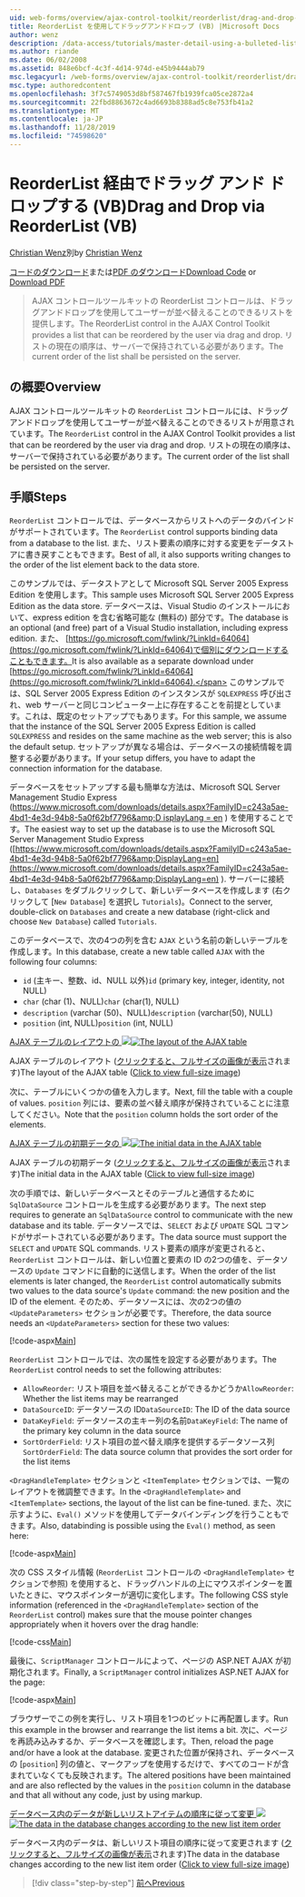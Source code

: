 ```yaml
---
uid: web-forms/overview/ajax-control-toolkit/reorderlist/drag-and-drop-via-reorderlist-vb
title: ReorderList を使用してドラッグアンドドロップ (VB) |Microsoft Docs
author: wenz
description: /data-access/tutorials/master-detail-using-a-bulleted-list-of-master-records-with-a-details-datalist-vb
ms.author: riande
ms.date: 06/02/2008
ms.assetid: 848e6bcf-4c3f-4d14-974d-e45b9444ab79
msc.legacyurl: /web-forms/overview/ajax-control-toolkit/reorderlist/drag-and-drop-via-reorderlist-vb
msc.type: authoredcontent
ms.openlocfilehash: 3f7c5749053d8bf587467fb1939fca05ce2872a4
ms.sourcegitcommit: 22fbd8863672c4ad6693b8388ad5c8e753fb41a2
ms.translationtype: MT
ms.contentlocale: ja-JP
ms.lasthandoff: 11/28/2019
ms.locfileid: "74598620"
---
```

# <a name="drag-and-drop-via-reorderlist-vb"></a><span data-ttu-id="c6549-103">ReorderList 経由でドラッグ アンド ドロップする (VB)</span><span class="sxs-lookup"><span data-stu-id="c6549-103">Drag and Drop via ReorderList (VB)</span></span>

<span data-ttu-id="c6549-104">[Christian Wenz](https://github.com/wenz)別</span><span class="sxs-lookup"><span data-stu-id="c6549-104">by [Christian Wenz](https://github.com/wenz)</span></span>

<span data-ttu-id="c6549-105">[コードのダウンロード](https://download.microsoft.com/download/9/3/f/93f8daea-bebd-4821-833b-95205389c7d0/ReorderList5.vb.zip)または[PDF のダウンロード](https://download.microsoft.com/download/2/d/c/2dc10e34-6983-41d4-9c08-f78f5387d32b/reorderlist5VB.pdf)</span><span class="sxs-lookup"><span data-stu-id="c6549-105">[Download Code](https://download.microsoft.com/download/9/3/f/93f8daea-bebd-4821-833b-95205389c7d0/ReorderList5.vb.zip) or [Download PDF](https://download.microsoft.com/download/2/d/c/2dc10e34-6983-41d4-9c08-f78f5387d32b/reorderlist5VB.pdf)</span></span>

> <span data-ttu-id="c6549-106">AJAX コントロールツールキットの ReorderList コントロールは、ドラッグアンドドロップを使用してユーザーが並べ替えることのできるリストを提供します。</span><span class="sxs-lookup"><span data-stu-id="c6549-106">The ReorderList control in the AJAX Control Toolkit provides a list that can be reordered by the user via drag and drop.</span></span> <span data-ttu-id="c6549-107">リストの現在の順序は、サーバーで保持されている必要があります。</span><span class="sxs-lookup"><span data-stu-id="c6549-107">The current order of the list shall be persisted on the server.</span></span>

## <a name="overview"></a><span data-ttu-id="c6549-108">の概要</span><span class="sxs-lookup"><span data-stu-id="c6549-108">Overview</span></span>

<span data-ttu-id="c6549-109">AJAX コントロールツールキットの `ReorderList` コントロールには、ドラッグアンドドロップを使用してユーザーが並べ替えることのできるリストが用意されています。</span><span class="sxs-lookup"><span data-stu-id="c6549-109">The `ReorderList` control in the AJAX Control Toolkit provides a list that can be reordered by the user via drag and drop.</span></span> <span data-ttu-id="c6549-110">リストの現在の順序は、サーバーで保持されている必要があります。</span><span class="sxs-lookup"><span data-stu-id="c6549-110">The current order of the list shall be persisted on the server.</span></span>

## <a name="steps"></a><span data-ttu-id="c6549-111">手順</span><span class="sxs-lookup"><span data-stu-id="c6549-111">Steps</span></span>

<span data-ttu-id="c6549-112">`ReorderList` コントロールでは、データベースからリストへのデータのバインドがサポートされています。</span><span class="sxs-lookup"><span data-stu-id="c6549-112">The `ReorderList` control supports binding data from a database to the list.</span></span> <span data-ttu-id="c6549-113">また、リスト要素の順序に対する変更をデータストアに書き戻すこともできます。</span><span class="sxs-lookup"><span data-stu-id="c6549-113">Best of all, it also supports writing changes to the order of the list element back to the data store.</span></span>

<span data-ttu-id="c6549-114">このサンプルでは、データストアとして Microsoft SQL Server 2005 Express Edition を使用します。</span><span class="sxs-lookup"><span data-stu-id="c6549-114">This sample uses Microsoft SQL Server 2005 Express Edition as the data store.</span></span> <span data-ttu-id="c6549-115">データベースは、Visual Studio のインストールにおいて、express edition を含む省略可能な (無料の) 部分です。</span><span class="sxs-lookup"><span data-stu-id="c6549-115">The database is an optional (and free) part of a Visual Studio installation, including express edition.</span></span> <span data-ttu-id="c6549-116">また、 [https://go.microsoft.com/fwlink/?LinkId=64064](https://go.microsoft.com/fwlink/?LinkId=64064)で個別にダウンロードすることもできます。</span><span class="sxs-lookup"><span data-stu-id="c6549-116">It is also available as a separate download under [https://go.microsoft.com/fwlink/?LinkId=64064](https://go.microsoft.com/fwlink/?LinkId=64064).</span></span> <span data-ttu-id="c6549-117">このサンプルでは、SQL Server 2005 Express Edition のインスタンスが `SQLEXPRESS` 呼び出され、web サーバーと同じコンピューター上に存在することを前提としています。これは、既定のセットアップでもあります。</span><span class="sxs-lookup"><span data-stu-id="c6549-117">For this sample, we assume that the instance of the SQL Server 2005 Express Edition is called `SQLEXPRESS` and resides on the same machine as the web server; this is also the default setup.</span></span> <span data-ttu-id="c6549-118">セットアップが異なる場合は、データベースの接続情報を調整する必要があります。</span><span class="sxs-lookup"><span data-stu-id="c6549-118">If your setup differs, you have to adapt the connection information for the database.</span></span>

<span data-ttu-id="c6549-119">データベースをセットアップする最も簡単な方法は、Microsoft SQL Server Management Studio Express ([https://www.microsoft.com/downloads/details.aspx?FamilyID=c243a5ae-4bd1-4e3d-94b8-5a0f62bf7796&amp;D isplayLang = en](https://www.microsoft.com/downloads/details.aspx?FamilyID=c243a5ae-4bd1-4e3d-94b8-5a0f62bf7796&amp;DisplayLang=en) ) を使用することです。</span><span class="sxs-lookup"><span data-stu-id="c6549-119">The easiest way to set up the database is to use the Microsoft SQL Server Management Studio Express ([https://www.microsoft.com/downloads/details.aspx?FamilyID=c243a5ae-4bd1-4e3d-94b8-5a0f62bf7796&amp;DisplayLang=en](https://www.microsoft.com/downloads/details.aspx?FamilyID=c243a5ae-4bd1-4e3d-94b8-5a0f62bf7796&amp;DisplayLang=en) ).</span></span> <span data-ttu-id="c6549-120">サーバーに接続し、`Databases` をダブルクリックして、新しいデータベースを作成します (右クリックして [`New Database`] を選択し `Tutorials`)。</span><span class="sxs-lookup"><span data-stu-id="c6549-120">Connect to the server, double-click on `Databases` and create a new database (right-click and choose `New Database`) called `Tutorials`.</span></span>

<span data-ttu-id="c6549-121">このデータベースで、次の4つの列を含む `AJAX` という名前の新しいテーブルを作成します。</span><span class="sxs-lookup"><span data-stu-id="c6549-121">In this database, create a new table called `AJAX` with the following four columns:</span></span>

- <span data-ttu-id="c6549-122">`id` (主キー、整数、id、NULL 以外)</span><span class="sxs-lookup"><span data-stu-id="c6549-122">`id` (primary key, integer, identity, not NULL)</span></span>
- <span data-ttu-id="c6549-123">`char` (char (1)、NULL)</span><span class="sxs-lookup"><span data-stu-id="c6549-123">`char` (char(1), NULL)</span></span>
- <span data-ttu-id="c6549-124">`description` (varchar (50)、NULL)</span><span class="sxs-lookup"><span data-stu-id="c6549-124">`description` (varchar(50), NULL)</span></span>
- <span data-ttu-id="c6549-125">`position` (int, NULL)</span><span class="sxs-lookup"><span data-stu-id="c6549-125">`position` (int, NULL)</span></span>

<span data-ttu-id="c6549-126">[AJAX テーブルのレイアウトの ![](drag-and-drop-via-reorderlist-vb/_static/image2.png)](drag-and-drop-via-reorderlist-vb/_static/image1.png)</span><span class="sxs-lookup"><span data-stu-id="c6549-126">[![The layout of the AJAX table](drag-and-drop-via-reorderlist-vb/_static/image2.png)](drag-and-drop-via-reorderlist-vb/_static/image1.png)</span></span>

<span data-ttu-id="c6549-127">AJAX テーブルのレイアウト ([クリックすると、フルサイズの画像が表示](drag-and-drop-via-reorderlist-vb/_static/image3.png)されます)</span><span class="sxs-lookup"><span data-stu-id="c6549-127">The layout of the AJAX table ([Click to view full-size image](drag-and-drop-via-reorderlist-vb/_static/image3.png))</span></span>

<span data-ttu-id="c6549-128">次に、テーブルにいくつかの値を入力します。</span><span class="sxs-lookup"><span data-stu-id="c6549-128">Next, fill the table with a couple of values.</span></span> <span data-ttu-id="c6549-129">`position` 列には、要素の並べ替え順序が保持されていることに注意してください。</span><span class="sxs-lookup"><span data-stu-id="c6549-129">Note that the `position` column holds the sort order of the elements.</span></span>

<span data-ttu-id="c6549-130">[AJAX テーブルの初期データの ![](drag-and-drop-via-reorderlist-vb/_static/image5.png)](drag-and-drop-via-reorderlist-vb/_static/image4.png)</span><span class="sxs-lookup"><span data-stu-id="c6549-130">[![The initial data in the AJAX table](drag-and-drop-via-reorderlist-vb/_static/image5.png)](drag-and-drop-via-reorderlist-vb/_static/image4.png)</span></span>

<span data-ttu-id="c6549-131">AJAX テーブルの初期データ ([クリックすると、フルサイズの画像が表示](drag-and-drop-via-reorderlist-vb/_static/image6.png)されます)</span><span class="sxs-lookup"><span data-stu-id="c6549-131">The initial data in the AJAX table ([Click to view full-size image](drag-and-drop-via-reorderlist-vb/_static/image6.png))</span></span>

<span data-ttu-id="c6549-132">次の手順では、新しいデータベースとそのテーブルと通信するために `SqlDataSource` コントロールを生成する必要があります。</span><span class="sxs-lookup"><span data-stu-id="c6549-132">The next step requires to generate an `SqlDataSource` control to communicate with the new database and its table.</span></span> <span data-ttu-id="c6549-133">データソースでは、`SELECT` および `UPDATE` SQL コマンドがサポートされている必要があります。</span><span class="sxs-lookup"><span data-stu-id="c6549-133">The data source must support the `SELECT` and `UPDATE` SQL commands.</span></span> <span data-ttu-id="c6549-134">リスト要素の順序が変更されると、`ReorderList` コントロールは、新しい位置と要素の ID の2つの値を、データソースの `Update` コマンドに自動的に送信します。</span><span class="sxs-lookup"><span data-stu-id="c6549-134">When the order of the list elements is later changed, the `ReorderList` control automatically submits two values to the data source's `Update` command: the new position and the ID of the element.</span></span> <span data-ttu-id="c6549-135">そのため、データソースには、次の2つの値の `<UpdateParameters>` セクションが必要です。</span><span class="sxs-lookup"><span data-stu-id="c6549-135">Therefore, the data source needs an `<UpdateParameters>` section for these two values:</span></span>

[!code-aspx[Main](drag-and-drop-via-reorderlist-vb/samples/sample1.aspx)]

<span data-ttu-id="c6549-136">`ReorderList` コントロールでは、次の属性を設定する必要があります。</span><span class="sxs-lookup"><span data-stu-id="c6549-136">The `ReorderList` control needs to set the following attributes:</span></span>

- <span data-ttu-id="c6549-137">`AllowReorder`: リスト項目を並べ替えることができるかどうか</span><span class="sxs-lookup"><span data-stu-id="c6549-137">`AllowReorder`: Whether the list items may be rearranged</span></span>
- <span data-ttu-id="c6549-138">`DataSourceID`: データソースの ID</span><span class="sxs-lookup"><span data-stu-id="c6549-138">`DataSourceID`: The ID of the data source</span></span>
- <span data-ttu-id="c6549-139">`DataKeyField`: データソースの主キー列の名前</span><span class="sxs-lookup"><span data-stu-id="c6549-139">`DataKeyField`: The name of the primary key column in the data source</span></span>
- <span data-ttu-id="c6549-140">`SortOrderField`: リスト項目の並べ替え順序を提供するデータソース列</span><span class="sxs-lookup"><span data-stu-id="c6549-140">`SortOrderField`: The data source column that provides the sort order for the list items</span></span>

<span data-ttu-id="c6549-141">`<DragHandleTemplate>` セクションと `<ItemTemplate>` セクションでは、一覧のレイアウトを微調整できます。</span><span class="sxs-lookup"><span data-stu-id="c6549-141">In the `<DragHandleTemplate>` and `<ItemTemplate>` sections, the layout of the list can be fine-tuned.</span></span> <span data-ttu-id="c6549-142">また、次に示すように、`Eval()` メソッドを使用してデータバインディングを行うこともできます。</span><span class="sxs-lookup"><span data-stu-id="c6549-142">Also, databinding is possible using the `Eval()` method, as seen here:</span></span>

[!code-aspx[Main](drag-and-drop-via-reorderlist-vb/samples/sample2.aspx)]

<span data-ttu-id="c6549-143">次の CSS スタイル情報 (`ReorderList` コントロールの `<DragHandleTemplate>` セクションで参照) を使用すると、ドラッグハンドルの上にマウスポインターを置いたときに、マウスポインターが適切に変化します。</span><span class="sxs-lookup"><span data-stu-id="c6549-143">The following CSS style information (referenced in the `<DragHandleTemplate>` section of the `ReorderList` control) makes sure that the mouse pointer changes appropriately when it hovers over the drag handle:</span></span>

[!code-css[Main](drag-and-drop-via-reorderlist-vb/samples/sample3.css)]

<span data-ttu-id="c6549-144">最後に、`ScriptManager` コントロールによって、ページの ASP.NET AJAX が初期化されます。</span><span class="sxs-lookup"><span data-stu-id="c6549-144">Finally, a `ScriptManager` control initializes ASP.NET AJAX for the page:</span></span>

[!code-aspx[Main](drag-and-drop-via-reorderlist-vb/samples/sample4.aspx)]

<span data-ttu-id="c6549-145">ブラウザーでこの例を実行し、リスト項目を1つのビットに再配置します。</span><span class="sxs-lookup"><span data-stu-id="c6549-145">Run this example in the browser and rearrange the list items a bit.</span></span> <span data-ttu-id="c6549-146">次に、ページを再読み込みするか、データベースを確認します。</span><span class="sxs-lookup"><span data-stu-id="c6549-146">Then, reload the page and/or have a look at the database.</span></span> <span data-ttu-id="c6549-147">変更された位置が保持され、データベースの [`position`] 列の値と、マークアップを使用するだけで、すべてのコードが含まれていなくても反映されます。</span><span class="sxs-lookup"><span data-stu-id="c6549-147">The altered positions have been maintained and are also reflected by the values in the `position` column in the database and that all without any code, just by using markup.</span></span>

<span data-ttu-id="c6549-148">[データベース内のデータが新しいリストアイテムの順序に従って変更 ![](drag-and-drop-via-reorderlist-vb/_static/image8.png)](drag-and-drop-via-reorderlist-vb/_static/image7.png)</span><span class="sxs-lookup"><span data-stu-id="c6549-148">[![The data in the database changes according to the new list item order](drag-and-drop-via-reorderlist-vb/_static/image8.png)](drag-and-drop-via-reorderlist-vb/_static/image7.png)</span></span>

<span data-ttu-id="c6549-149">データベース内のデータは、新しいリスト項目の順序に従って変更されます ([クリックすると、フルサイズの画像が表示](drag-and-drop-via-reorderlist-vb/_static/image9.png)されます)</span><span class="sxs-lookup"><span data-stu-id="c6549-149">The data in the database changes according to the new list item order ([Click to view full-size image](drag-and-drop-via-reorderlist-vb/_static/image9.png))</span></span>

> [!div class="step-by-step"]
> [<span data-ttu-id="c6549-150">前へ</span><span class="sxs-lookup"><span data-stu-id="c6549-150">Previous</span></span>](using-postbacks-with-reorderlist-vb.md)
